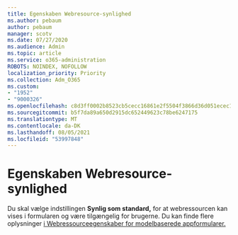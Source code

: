 ```yaml
---
title: Egenskaben Webresource-synlighed
ms.author: pebaum
author: pebaum
manager: scotv
ms.date: 07/27/2020
ms.audience: Admin
ms.topic: article
ms.service: o365-administration
ROBOTS: NOINDEX, NOFOLLOW
localization_priority: Priority
ms.collection: Adm_O365
ms.custom:
- "1952"
- "9000326"
ms.openlocfilehash: c8d3ff0002b8523cb5cecc16861e2f5504f3866d36d051ecec1592dba64fd423
ms.sourcegitcommit: b5f7da89a650d2915dc652449623c78be6247175
ms.translationtype: MT
ms.contentlocale: da-DK
ms.lasthandoff: 08/05/2021
ms.locfileid: "53997848"
---
```

# <a name="webresource-visibility-property"></a>Egenskaben Webresource-synlighed

Du skal vælge indstillingen **Synlig som standard,** for at webressourcen kan vises i formularen og være tilgængelig for brugerne. Du kan finde flere oplysninger [i Webressourceegenskaber for modelbaserede appformularer.](https://docs.microsoft.com/powerapps/maker/model-driven-apps/web-resource-properties-legacy)